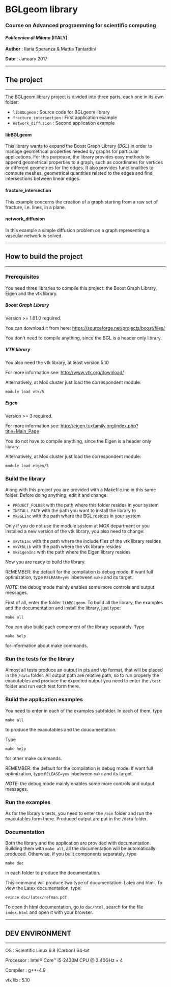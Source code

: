 # BGLgeom library
### Course on Advanced programming for scientific computing
#### *Politecnico di Milano* (ITALY)

**Author** : Ilaria Speranza & Mattia Tantardini 

**Date**   : January 2017

-----------------------------------------------
## The project
-----------------------------------------------
The BGLgeom library project is divided into three parts, each one in its 
own folder:
- `libBGLgeom` : Source code for BGLgeom library
- `fracture_intersection` : First application example
- `network_diffusion` : Second application example


#### libBGLgeom
This library wants to expand the Boost Graph Library (*BGL*) in order to 
manage geometrical properties needed by graphs for particular applications.
For this purpouse, the library provides easy methods to append geometrical 
properties to a graph, such as coordinates for vertices or different 
geometries for the edges. It also provides functionalities to compute 
meshes, geometrical quantities related to the edges and find intersections 
between linear edges.


#### fracture_intersection
This example concerns the creation of a graph starting from a raw set of 
fracture, i.e. lines, in a plane.

#### network_diffusion
In this example a simple diffusion problem on a graph representing a 
vascular network is solved.

-------------------------------------------------
## How to build the project
------------------------------------------------
### Prerequisites

You need three libraries to compile this project: the Boost Graph Library,
Eigen and the vtk library.

##### Boost Graph Library

Version >= 1.61.0 required.

You can download it from here: <https://sourceforge.net/projects/boost/files/>

You don't need to compile anything, since the BGL is a header only library. 

##### VTK library

You also need the vtk library, at least version 5.10

For more information see: <http://www.vtk.org/download/>

Alternatively, at Mox cluster just load the correspondent module:
```
module load vtk/5
```

##### Eigen

Version >= 3 required.

For more information see: <http://eigen.tuxfamily.org/index.php?title=Main_Page>

You do not have to compile anything, since the Eigen is a header only library.

Alternatively, at Mox cluster just load the correspondent module:
```
module load eigen/3
```


### Build the library

Along with this project you are provided with a Makefile.inc in this same 
folder. Before doing anything, edit it and change:
- `PROJECT_FOLDER` with the path where this folder resides in your system
- `INSTALL_PATH`   with the path you want to install the library to
- `mkBGLInc`       with the path where the BGL resides in your system

Only if you do not use the module system at MOX department or you installed 
a new version of the vtk library, you also need to change:
- `mkVtkInc`   with the path where the include files of the vtk library resides
- `mkVtkLib`   with the path where the vtk library resides
- `mkEigenInc` with the path where the Eigen library resides

Now you are ready to build the library.

REMEMBER: the default for the compilation is debug mode. If want full 
optimization, type `RELEASE=yes` inbetween `make` and its target.

*NOTE*: the debug mode mainly enables some more controls and output messages.

First of all, enter the folder `libBGLgeom`. To build all the library, the 
examples and the documentation and install the library, just type:
```
make all
```

You can also build each component of the library separately. Type 
```
make help
```
for information about make commands.

### Run the tests for the library

Almost all tests produce an output in pts and vtp format, that will be placed 
in the `/data` folder. All output path are relative path, so to run properly 
the exacutables and produce the expected output you need to enter the `/test`
folder and run each test form there.

### Build the application examples

You need to enter in each of the examples subfolder. In each of them, type
```
make all
```
to produce the exacutables and the doucumentation.

Type
```
make help
```
for other make commands.

REMEMBER: the default for the compilation is debug mode. If want full 
optimization, type `RELEASE=yes` inbetween `make` and its target.

*NOTE*: the debug mode mainly enables some more controls and output messages.

### Run the examples

As for the library's tests, you need to enter the `/bin` folder and run the 
exacutables form there. Produced output are put in the `/data` folder.

### Documentation

Both the library and the application are provided with documentation.
Building them with `make all`, all the documentation will be automatically 
produced. Otherwise, if you built components separately, type
```
make doc
```
in each folder to produce the documentation.

This command will produce two type of documentation: Latex and html. 
To view the Latex documentation, type:
```
evince doc/latex/refman.pdf
```

To open th html documentation, go to `doc/html`, search for the file 
`index.html` and open it with your browser.

-----------------------------------------
##  DEV ENVIRONMENT
----------------------------------------
OS         : Scientific Linux 6.8 (Carbon) 64-bit

Processor  : Intel® Core™ i5-2430M CPU @ 2.40GHz × 4 

Compiler   : g++-4.9

vtk lib : 5.10
